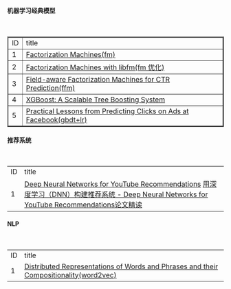 
<html>

<body>

<h4>机器学习经典模型</h4>

<table border="2">

<tr>
  <td>ID</td>
  <td>title</td>
 
</tr>
  
<tr>
  <td>1</td>
  <td><a target="_blank" href="http://www.algo.uni-konstanz.de/members/rendle/pdf/Rendle2010FM.pdf" >Factorization Machines(fm)</a></td>
</tr>


<tr>
  <td>2</td>
  <td><a target="_blank" href="https://www.csie.ntu.edu.tw/~b97053/paper/Factorization%20Machines%20with%20libFM.pdf" >Factorization Machines with libfm(fm 优化)</a></td>
</tr>



<tr>
  <td>3</td>
  <td><a target="_blank" href="https://www.csie.ntu.edu.tw/~cjlin/papers/ffm.pdf" >Field-aware Factorization Machines for CTR Prediction(ffm)</a></td>
</tr>



<tr>
  <td>4</td>
  <td><a target="_blank" href="http://www.kdd.org/kdd2016/papers/files/rfp0697-chenAemb.pdf" >XGBoost: A Scalable Tree Boosting System</a></td>
</tr>



<tr>
  <td>5</td>
  <td><a target="_blank" href="https://statweb.stanford.edu/~jhf/ftp/trebst.pdf" >Practical Lessons from Predicting Clicks on Ads at Facebook(gbdt+lr)</a> </td>
</tr>

</table>



<h4>推荐系统</h4>
<table>
<tr>
  <td>ID</td>
  <td>title</td>
 
</tr>
  
<tr>
  <td>1</td>
  <td><a target="_blank" href="https://static.googleusercontent.com/media/research.google.com/zh-CN//pubs/archive/45530.pdf" >Deep Neural Networks for YouTube Recommendations</a>
  <a target="_blank" href="https://zhuanlan.zhihu.com/p/25343518" >用深度学习（DNN）构建推荐系统 - Deep Neural Networks for YouTube Recommendations论文精读</a></td>
</tr>
</table>




<h4>NLP</h4>
<table>
<tr>
  <td>ID</td>
  <td>title</td>
 
</tr>
  
<tr>
  <td>1</td>
  <td><a target="_blank" href="https://arxiv.org/pdf/1310.4546.pdf" >Distributed Representations of Words and Phrases and their Compositionality(word2vec)</a></td>
</tr>
</table>


</body>
</html>
